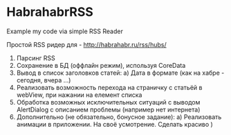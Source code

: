 # HabrahabrRSS
Example my code via simple RSS Reader

Простой RSS ридер для - http://habrahabr.ru/rss/hubs/

1. Парсинг RSS
2. Сохранение в БД (оффлайн режим), используя CoreData
3. Вывод в список заголовков статей: a) Дата в формате (как на хабре - сегодня, вчера ...)
4. Реализовать возможность перехода на страничку с статьёй в webView, при нажании на елемент списка
5. Обработка возможных исключительных ситуаций с выводом AlertDialog c  описанием проблемы (например нет интернета)
6. Дополнительно (не обязательно, бонусное задание): a) Реализовать анимации в приложении. На своё усмотрение. Сделать красиво )
